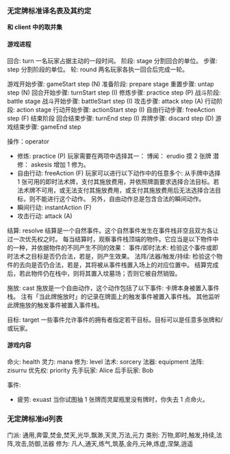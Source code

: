 ### 无定牌标准译名表及其约定
**和 client 中的取并集**
#### 游戏进程

回合: turn
  一名玩家占据主动的一段时间。
阶段: stage
  分割回合的单位。
步骤: step
  分割阶段的单位。
轮: round
  两名玩家各执一回合后完成一轮。

游戏开始步骤: gameStart step (N)
准备阶段: prepare stage
  重置步骤: untap step (N)
  回合开始步骤: turnStart step (I)
  修炼步骤: practice step (P)
战斗阶段: battle stage
  战斗开始步骤: battleStart step (I)
  攻击步骤: attack step (A)
行动阶段: action stage
  行动开始步骤: actionStart step (I)
  自由行动步骤: freeAction step (F)
结束阶段
  回合结束步骤: turnEnd step (I)
  弃牌步骤: discard step (D)
游戏结束步骤: gameEnd step

操作：operator
  - 修炼: practice (P)
    玩家需要在两项中选择其一：
      博闻： erudio 摸 2 张牌
      潜修： askesis 增加 1 修为。
  - 自由行动: freeAction (F)
    玩家可以进行以下动作中的任意多个:
      从手牌中选择 1 张可用的即时法术牌，支付其施放费用，并依照牌面要求选择合法目标。若法术牌不可用，或无法支付其施放费用，或支付其施放费用后无法选择合法目标，则不能进行这个动作。
    另外，自由动作总是包含合法的瞬间动作。
  - 瞬间行动: instantAction (F)
  - 攻击行动: attack (A)

结算: resolve
  结算是一个自然事件。这个自然事件发生在事件栈非空且双方各让过一次优先权之时。
  每当结算时，观察事件栈顶端的物件。它应当是以下物件中的一种，并依据物件的不同产生不同的效果：
    事件/即时法术: 检验这个事件或即时法术之目标是否仍合法，若是，则产生效果。
    法阵/法器/触发/持续: 检验这个物件的去向是否仍合法，若是，其将被从事件栈置入场上的对应位置中。
  结算完成后，若此物件仍在栈中，则将其置入坟墓场；否则它被自然销毁。

施放: cast
  施放是一个自由动作，这个动作包括了以下事件: 
    卡牌本身被置入事件栈。
    注有「当此牌施放时」的记录在牌面上的触发事件被置入事件栈。
    其他监听此牌施放的触发事件被置入事件栈。

目标: target
  一些事件允许事件的拥有者指定若干目标。目标可以是任意多张牌和/或玩家。

#### 游戏内容

命火: health
灵力: mana
修为: level 
法术: sorcery
法器: equipment
法阵: zisurru
优先权: priority
先手玩家: Alice
后手玩家: Bob

事件: 
  - 疲劳: exuast
    当你试图抽 1 张牌而灵犀瓶里没有牌时，你失去 1 点命火。

### 无定牌标准id列表
门派: 通用,奔雷,焚金,焚天,光华,飘渺,天灵,万法,元力
类别: 万物,即时,触发,持续,法阵,攻击,防御,法器
修为: 凡人,通天,练气,筑基,金丹,元神,炼虚,涅槃,逍遥